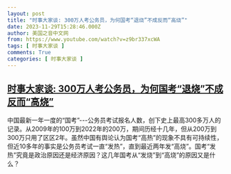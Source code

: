 ```yaml
---
layout: post
title: "时事大家谈: 300万人考公务员，为何国考“退烧”不成反而“高烧”"
date: 2023-11-29T15:28:46.000Z
author: 美国之音中文网
from: https://www.youtube.com/watch?v=z9br337xcWA
tags: [ 时事大家谈 ]
comments: True
categories: [ 时事大家谈 ]
---
```

<!--1701271726000-->
[时事大家谈: 300万人考公务员，为何国考“退烧”不成反而“高烧”](https://www.youtube.com/watch?v=z9br337xcWA)
------

<div>
中国最新一年一度的“国考”---公务员考试报名人数，创下史上最高300多万人的记录。从2009年的100万到2022年的200万，期间历经十几年，但从200万到300万只用了区区2年。虽然中国有舆论认为国考“高热”的现象不具有可持续性，但近10多年的事实是公务员考试一直“发热”，直到最近两年发“高烧”。国考“发热”究竟是政治原因还是经济原因？这几年国考从“发烧”到“高烧”的原因又是什么？
</div>
